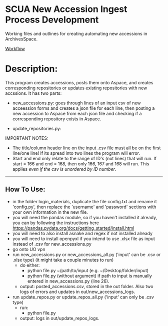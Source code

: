# SCUA New Accession Ingest Process Development

Working files and outlines for creating automating new accessions in ArchivesSpace.

[Workflow](https://uoregon.sharepoint.com/:u:/s/O365_SCUAprocessing/ES8hGWg_DoJEkE4B2ViETJ4B7sYGi2O9DMJI8LQb5HFwIQ?e=uI8MBR)

# Description:
This program creates accessions, posts them onto Aspace, and creates corresponding repositories
or updates existing repositories with new accssions.
It has two parts: 
- new_accessions.py: goes through lines of an input csv of new acceession forms 
and creates a json file for each line, then posting a new accession to Aspace
from each json file and checking if a corresponding repository exists in Aspace. 

- update_repositories.py:

IMPORTANT NOTES:
- The title/column header line on the input .csv file must all be on the first line/one line! If its spread into two lines the program will error.
- Start and end only relate to the range of ID's (not lines) that will run. If start = 166 and end = 168, then only 166, 167 and 168 will run. This applies *even if the csv is unordered by ID number*.

-------------------------------------------------------
How To Use:
-----------
- in the folder login_materials, duplicate the file config.txt and rename it 'config.py', then replace the 'username' and 'password' sections with your own information in the new file.  
- you will need the pandas module, so if you haven't installed it already, you can by following the instructions here https://pandas.pydata.org/docs/getting_started/install.html
- you will need to also install asnake and regex if not installed already
- you will need to install openpyxl if you intend to use .xlsx file as input instead of .csv for new_accessions.py
- go onto UO vpn
- run new_accessions.py or new_accessions_all.py ('input' can be .csv or .xlsx type)
  (it might take a couple minutes to run)
  - do either:
    - python file.py ~/path/to/input (e.g. ~/Desktop/folder/input)
    - python file.py (without argument) if path to input is manually entered in new_accessions.py (line 26).
  - output: posted_accessions.csv, stored in the out folder. Also two logs of errors and updates in out/new_accessions_logs.
- run update_repos.py or update_repos_all.py ('input' can only be .csv type)
  - run:
    - python file.py 
  - output: logs in out/update_repos_logs.
